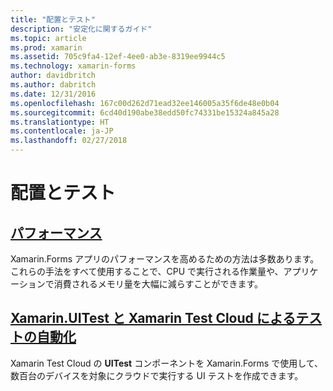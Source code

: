 ```yaml
---
title: "配置とテスト"
description: "安定化に関するガイド"
ms.topic: article
ms.prod: xamarin
ms.assetid: 705c9fa4-12ef-4ee0-ab3e-8319ee9944c5
ms.technology: xamarin-forms
author: davidbritch
ms.author: dabritch
ms.date: 12/31/2016
ms.openlocfilehash: 167c00d262d71ead32ee146005a35f6de48e0b04
ms.sourcegitcommit: 6cd40d190abe38edd50fc74331be15324a845a28
ms.translationtype: HT
ms.contentlocale: ja-JP
ms.lasthandoff: 02/27/2018
---
```

# <a name="deployment-and-testing"></a>配置とテスト

## <a name="performanceperformancemd"></a>[パフォーマンス](performance.md)

Xamarin.Forms アプリのパフォーマンスを高めるための方法は多数あります。 これらの手法をすべて使用することで、CPU で実行される作業量や、アプリケーションで消費されるメモリ量を大幅に減らすことができます。

## <a name="automated-testing-with-xamarinuitest-and-xamarin-test-clouduitest-and-test-cloudmd"></a>[Xamarin.UITest と Xamarin Test Cloud によるテストの自動化](uitest-and-test-cloud.md)

Xamarin Test Cloud の **UITest** コンポーネントを Xamarin.Forms で使用して、数百台のデバイスを対象にクラウドで実行する UI テストを作成できます。
